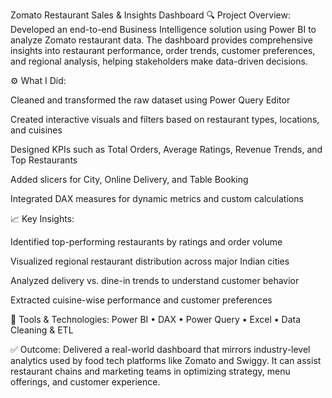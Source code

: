 Zomato Restaurant Sales & Insights Dashboard
🔍 Project Overview:
Developed an end-to-end Business Intelligence solution using Power BI to analyze Zomato restaurant data. The dashboard provides comprehensive insights into restaurant performance, order trends, customer preferences, and regional analysis, helping stakeholders make data-driven decisions.

⚙️ What I Did:

Cleaned and transformed the raw dataset using Power Query Editor

Created interactive visuals and filters based on restaurant types, locations, and cuisines

Designed KPIs such as Total Orders, Average Ratings, Revenue Trends, and Top Restaurants

Added slicers for City, Online Delivery, and Table Booking

Integrated DAX measures for dynamic metrics and custom calculations

📈 Key Insights:

Identified top-performing restaurants by ratings and order volume

Visualized regional restaurant distribution across major Indian cities

Analyzed delivery vs. dine-in trends to understand customer behavior

Extracted cuisine-wise performance and customer preferences

🧰 Tools & Technologies:
Power BI • DAX • Power Query • Excel • Data Cleaning & ETL

✅ Outcome:
Delivered a real-world dashboard that mirrors industry-level analytics used by food tech platforms like Zomato and Swiggy. It can assist restaurant chains and marketing teams in optimizing strategy, menu offerings, and customer experience.
